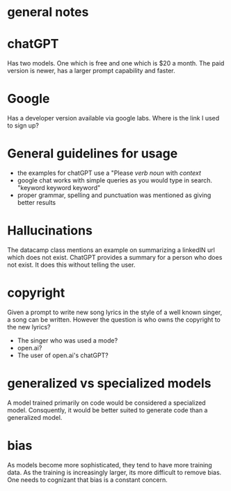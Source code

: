 # general notes

# chatGPT

Has two models. One which is free and one which is $20 a month.  The paid version is newer, has a larger prompt capability and faster.

# Google

Has a developer version available via google labs.  Where is the link I used to sign up?

# General guidelines for usage

* the examples for chatGPT use a "Please _verb_ _noun_ with _context_
* google chat works with simple queries as you would type in search. "keyword keyword keyword"
* proper grammar, spelling and punctuation was mentioned as giving better results

# Hallucinations

The datacamp class mentions an example on summarizing a linkedIN url which does not exist.   ChatGPT provides a summary for a person who does not exist.  It does this without telling the user.

# copyright

Given a prompt to write new song lyrics in the style of a well known singer, a song can be written.  However the question is who owns the copyright to the new lyrics?  

* The singer who was used a mode?
* open.ai?
* The user of open.ai's chatGPT?

# generalized vs specialized models

A model trained primarily on code would be considered a specialized model.  Consquently, it would
be better suited to generate code than a generalized model.

# bias

As models become more sophisticated, they tend to have more training data.  As the training is increasingly larger, its more difficult to remove bias.  One needs to cognizant that bias is a constant concern.


